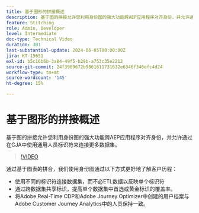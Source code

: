 ```yaml
---
title: 基于图形的拼接概述
description: 基于图的拼接允许您利用身份图的强大功能跨AEP应用程序对齐身份，并允许通过在CJA中使用通用人员标识符来连接更多数据集。
feature: Stitching
role: Admin, Developer
level: Intermediate
doc-type: Technical Video
duration: 301
last-substantial-update: 2024-06-05T00:00:00Z
jira: KT-15651
exl-id: b5c16b6b-3a84-49f5-b29b-a753c35e2212
source-git-commit: 24f3909672b9861611731632e6346f346efc4d24
workflow-type: tm+mt
source-wordcount: '145'
ht-degree: 15%

---
```


# 基于图形的拼接概述

基于图的拼接允许您利用身份图的强大功能跨AEP应用程序对齐身份，并允许通过在CJA中使用通用人员标识符来连接更多数据集。

>[!VIDEO](https://video.tv.adobe.com/v/3429528/?learn=on)

通过基于图表的拼合，我们使用身份图通过以下方式更好地了解客户历程：

* 使用不同的标识符连接数据集，而不必ETL数据以反映单个标识符
* 通过跨数据集共享标识，提高单个数据集中首选或黄金标识的覆盖率。
* 将Adobe Real-Time CDP和Adobe Journey Optimizer中创建的用户档案与Adobe Customer Journey Analytics中的人员保持一致。
